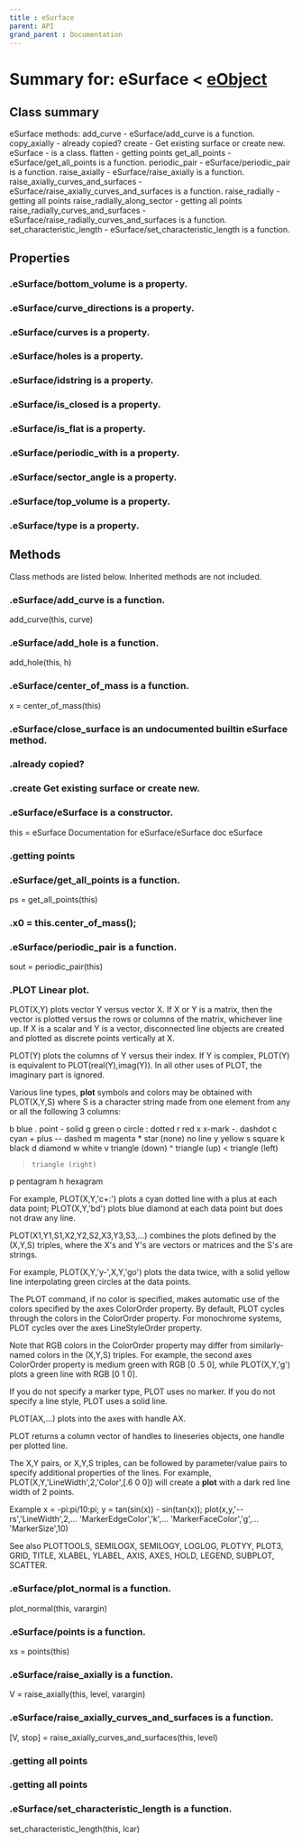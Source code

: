 ```yaml
---
title : eSurface
parent: API
grand_parent : Documentation
---
```

# Summary for: **eSurface**  < [eObject](eObject.html)

## Class summary

eSurface methods:
add_curve - eSurface/add_curve is a function.
copy_axially - already copied?
create - Get existing surface or create new.
eSurface - is a class.
flatten - getting points
get_all_points - eSurface/get_all_points is a function.
periodic_pair - eSurface/periodic_pair is a function.
raise_axially - eSurface/raise_axially is a function.
raise_axially_curves_and_surfaces - eSurface/raise_axially_curves_and_surfaces is a function.
raise_radially - getting all points
raise_radially_along_sector - getting all points
raise_radially_curves_and_surfaces - eSurface/raise_radially_curves_and_surfaces is a function.
set_characteristic_length - eSurface/set_characteristic_length is a function.

## Properties

### .eSurface/**bottom_volume** is a property.

### .eSurface/**curve_directions** is a property.

### .eSurface/**curves** is a property.

### .eSurface/**holes** is a property.

### .eSurface/**idstring** is a property.

### .eSurface/**is_closed** is a property.

### .eSurface/**is_flat** is a property.

### .eSurface/**periodic_with** is a property.

### .eSurface/**sector_angle** is a property.

### .eSurface/**top_volume** is a property.

### .eSurface/**type** is a property.


## Methods

Class methods are listed below. Inherited methods are not included.

### .eSurface/**add_curve** is a function.
add_curve(this, curve)

### .eSurface/**add_hole** is a function.
add_hole(this, h)

### .eSurface/**center_of_mass** is a function.
x = center_of_mass(this)

### .eSurface/**close_surface** is an undocumented builtin eSurface method.

### .already copied?

### .**create** Get existing surface or **create** new.

### .**eSurface**/eSurface is a constructor.
this = eSurface
Documentation for eSurface/eSurface
doc eSurface

### .getting points

### .eSurface/**get_all_points** is a function.
ps = get_all_points(this)

### .x0 = this.center_of_mass();

### .eSurface/**periodic_pair** is a function.
sout = periodic_pair(this)

### .PLOT   Linear **plot**.
PLOT(X,Y) plots vector Y versus vector X. If X or Y is a matrix,
then the vector is plotted versus the rows or columns of the matrix,
whichever line up.  If X is a scalar and Y is a vector, disconnected
line objects are created and plotted as discrete points vertically at
X.

PLOT(Y) plots the columns of Y versus their index.
If Y is complex, PLOT(Y) is equivalent to PLOT(real(Y),imag(Y)).
In all other uses of PLOT, the imaginary part is ignored.

Various line types, **plot** symbols and colors may be obtained with
PLOT(X,Y,S) where S is a character string made from one element
from any or all the following 3 columns:

b     blue          .     point              -     solid
g     green         o     circle             :     dotted
r     red           x     x-mark             -.    dashdot
c     cyan          +     plus               --    dashed
m     magenta       *     star             (none)  no line
y     yellow        s     square
k     black         d     diamond
w     white         v     triangle (down)
^     triangle (up)
<     triangle (left)
>     triangle (right)
p     pentagram
h     hexagram

For example, PLOT(X,Y,'c+:') plots a cyan dotted line with a plus
at each data point; PLOT(X,Y,'bd') plots blue diamond at each data
point but does not draw any line.

PLOT(X1,Y1,S1,X2,Y2,S2,X3,Y3,S3,...) combines the plots defined by
the (X,Y,S) triples, where the X's and Y's are vectors or matrices
and the S's are strings.

For example, PLOT(X,Y,'y-',X,Y,'go') plots the data twice, with a
solid yellow line interpolating green circles at the data points.

The PLOT command, if no color is specified, makes automatic use of
the colors specified by the axes ColorOrder property.  By default,
PLOT cycles through the colors in the ColorOrder property.  For
monochrome systems, PLOT cycles over the axes LineStyleOrder property.

Note that RGB colors in the ColorOrder property may differ from
similarly-named colors in the (X,Y,S) triples.  For example, the
second axes ColorOrder property is medium green with RGB [0 .5 0],
while PLOT(X,Y,'g') plots a green line with RGB [0 1 0].

If you do not specify a marker type, PLOT uses no marker.
If you do not specify a line style, PLOT uses a solid line.

PLOT(AX,...) plots into the axes with handle AX.

PLOT returns a column vector of handles to lineseries objects, one
handle per plotted line.

The X,Y pairs, or X,Y,S triples, can be followed by
parameter/value pairs to specify additional properties
of the lines. For example, PLOT(X,Y,'LineWidth',2,'Color',[.6 0 0])
will create a **plot** with a dark red line width of 2 points.

Example
x = -pi:pi/10:pi;
y = tan(sin(x)) - sin(tan(x));
plot(x,y,'--rs','LineWidth',2,...
'MarkerEdgeColor','k',...
'MarkerFaceColor','g',...
'MarkerSize',10)

See also PLOTTOOLS, SEMILOGX, SEMILOGY, LOGLOG, PLOTYY, PLOT3, GRID,
TITLE, XLABEL, YLABEL, AXIS, AXES, HOLD, LEGEND, SUBPLOT, SCATTER.

### .eSurface/**plot_normal** is a function.
plot_normal(this, varargin)

### .eSurface/**points** is a function.
xs = points(this)

### .eSurface/**raise_axially** is a function.
V = raise_axially(this, level, varargin)

### .eSurface/**raise_axially_curves_and_surfaces** is a function.
[V, stop] = raise_axially_curves_and_surfaces(this, level)

### .getting all points

### .getting all points

### .eSurface/**set_characteristic_length** is a function.
set_characteristic_length(this, lcar)


